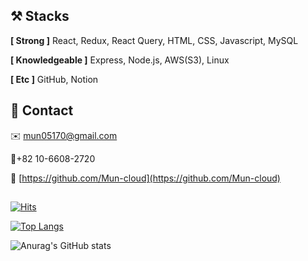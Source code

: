 <!-- ### **안녕하세요. 오늘도 발전하는 문태호입니다.**

좋은 프론트엔드 개발자가 되기 위해 풀스택 기본지식을 바탕으로 React 기술을 익혔습니다.

치어리딩 동호회를 7년간 리드하며 리더쉽과 커뮤니케이션 능력을 갖췄습니다.

프로그래밍 중 문제상황을 해결할수록 코딩이 재밌음을 느꼈습니다. 실무에서도 많은 분들과 함께 발전하는 개발자가 되겠습니다. -->

## ⚒️ Stacks

**[ Strong ]** React, Redux, React Query, HTML, CSS, Javascript, MySQL

**[ Knowledgeable ]** Express, Node.js, AWS(S3), Linux

**[ Etc ]** GitHub, Notion
<!-- 
## 💫 About me

### 성실

- 성실은 제 최대 강점입니다. 무엇이든 믿고 맡길 수 있도록 노력합니다.

### 발전

- 머물러 있지 않고 항상 다음을 생각하며 발전하는 것을 지향합니다.

### 전문

- React를 주로 사용하며 웹 페이지를 구성하며 백엔드와 데이터베이스를 이해하고 있습니다.

## 🙋🏻 How I work

- 목표를 이루며 성취감을 얻습니다. 언제나 목표를 두는 편입니다.
- 제 일은 스스로 찾아서 하며 발전 방향을 모색합니다.
- 함께 정한 기한은 반드시 지키려고 노력해요.
- 커뮤니케이션을 중요하게 생각합니다. 의견을 공유하고 경청합니다. -->

## 👋 Contact

✉️ [mun05170@gmail.com](mailto:mun05170@gamil.com) 

📱+82 10-6608-2720   

🔗 [https://github.com/Mun-cloud](https://github.com/Mun-cloud)

##

[![Hits](https://hits.seeyoufarm.com/api/count/incr/badge.svg?url=https%3A%2F%2Fgithub.com%2FMun-cloud&count_bg=%2379C83D&title_bg=%23555555&icon=&icon_color=%23E7E7E7&title=VISIT&edge_flat=false)](https://hits.seeyoufarm.com)


[![Top Langs](https://github-readme-stats.vercel.app/api/top-langs/?username=Mun-cloud&layout=compact)](https://github.com/Mun-cloud/github-readme-stats)


![Anurag's GitHub stats](https://github-readme-stats.vercel.app/api?username=Mun-cloud&show_icons=true&theme=dark)


<!--
**Mun-cloud/Mun-cloud** is a ✨ _special_ ✨ repository because its `README.md` (this file) appears on your GitHub profile.

Here are some ideas to get you started:

- 🔭 I’m currently working on ...
- 🌱 I’m currently learning ...
- 👯 I’m looking to collaborate on ...
- 🤔 I’m looking for help with ...
- 💬 Ask me about ...
- 📫 How to reach me: ...
- 😄 Pronouns: ...
- ⚡ Fun fact: ...
-->
